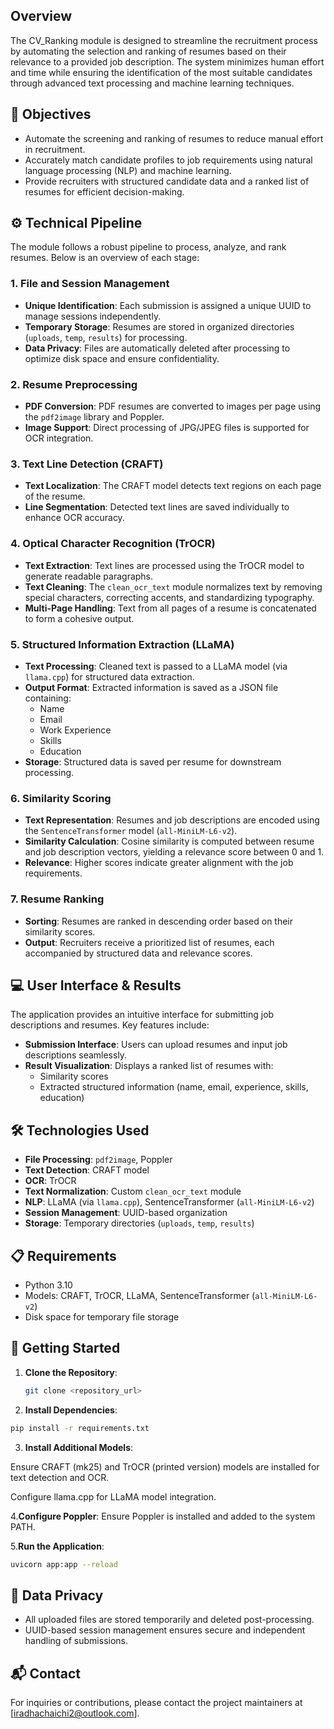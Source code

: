 <artifact artifact_id="56dc7f52-6028-4c3a-8b9e-6bec3036c758" artifact_version_id="1a2b3c4d-5e6f-7890-abcd-ef1234567890" title="README.md" contenttype="text/markdown">

<h2>Overview</h2>
<p>The CV_Ranking module is designed to streamline the recruitment process by automating the selection and ranking of resumes based on their relevance to a provided job description. The system minimizes human effort and time while ensuring the identification of the most suitable candidates through advanced text processing and machine learning techniques.</p>
<h2>🎯 Objectives</h2>
<ul>
<li>Automate the screening and ranking of resumes to reduce manual effort in recruitment.</li>
<li>Accurately match candidate profiles to job requirements using natural language processing (NLP) and machine learning.</li>
<li>Provide recruiters with structured candidate data and a ranked list of resumes for efficient decision-making.</li>
</ul>
<h2>⚙️ Technical Pipeline</h2>
<p>The module follows a robust pipeline to process, analyze, and rank resumes. Below is an overview of each stage:</p>
<h3>1. File and Session Management</h3>
<ul>
<li><strong>Unique Identification</strong>: Each submission is assigned a unique UUID to manage sessions independently.</li>
<li><strong>Temporary Storage</strong>: Resumes are stored in organized directories (<code>uploads</code>, <code>temp</code>, <code>results</code>) for processing.</li>
<li><strong>Data Privacy</strong>: Files are automatically deleted after processing to optimize disk space and ensure confidentiality.</li>
</ul>
<h3>2. Resume Preprocessing</h3>
<ul>
<li><strong>PDF Conversion</strong>: PDF resumes are converted to images per page using the <code>pdf2image</code> library and Poppler.</li>
<li><strong>Image Support</strong>: Direct processing of JPG/JPEG files is supported for OCR integration.</li>
</ul>
<h3>3. Text Line Detection (CRAFT)</h3>
<ul>
<li><strong>Text Localization</strong>: The CRAFT model detects text regions on each page of the resume.</li>
<li><strong>Line Segmentation</strong>: Detected text lines are saved individually to enhance OCR accuracy.</li>
</ul>
<h3>4. Optical Character Recognition (TrOCR)</h3>
<ul>
<li><strong>Text Extraction</strong>: Text lines are processed using the TrOCR model to generate readable paragraphs.</li>
<li><strong>Text Cleaning</strong>: The <code>clean_ocr_text</code> module normalizes text by removing special characters, correcting accents, and standardizing typography.</li>
<li><strong>Multi-Page Handling</strong>: Text from all pages of a resume is concatenated to form a cohesive output.</li>
</ul>
<h3>5. Structured Information Extraction (LLaMA)</h3>
<ul>
<li><strong>Text Processing</strong>: Cleaned text is passed to a LLaMA model (via <code>llama.cpp</code>) for structured data extraction.</li>
<li><strong>Output Format</strong>: Extracted information is saved as a JSON file containing:
<ul>
<li>Name</li>
<li>Email</li>
<li>Work Experience</li>
<li>Skills</li>
<li>Education</li>
</ul>
</li>
<li><strong>Storage</strong>: Structured data is saved per resume for downstream processing.</li>
</ul>
<h3>6. Similarity Scoring</h3>
<ul>
<li><strong>Text Representation</strong>: Resumes and job descriptions are encoded using the <code>SentenceTransformer</code> model (<code>all-MiniLM-L6-v2</code>).</li>
<li><strong>Similarity Calculation</strong>: Cosine similarity is computed between resume and job description vectors, yielding a relevance score between 0 and 1.</li>
<li><strong>Relevance</strong>: Higher scores indicate greater alignment with the job requirements.</li>
</ul>
<h3>7. Resume Ranking</h3>
<ul>
<li><strong>Sorting</strong>: Resumes are ranked in descending order based on their similarity scores.</li>
<li><strong>Output</strong>: Recruiters receive a prioritized list of resumes, each accompanied by structured data and relevance scores.</li>
</ul>
<h2>💻 User Interface &#x26; Results</h2>
<p>The application provides an intuitive interface for submitting job descriptions and resumes. Key features include:</p>
<ul>
<li><strong>Submission Interface</strong>: Users can upload resumes and input job descriptions seamlessly.</li>
<li><strong>Result Visualization</strong>: Displays a ranked list of resumes with:
<ul>
<li>Similarity scores</li>
<li>Extracted structured information (name, email, experience, skills, education)</li>
</ul>
</li>
</ul>
<h2>🛠️ Technologies Used</h2>
<ul>
<li><strong>File Processing</strong>: <code>pdf2image</code>, Poppler</li>
<li><strong>Text Detection</strong>: CRAFT model</li>
<li><strong>OCR</strong>: TrOCR</li>
<li><strong>Text Normalization</strong>: Custom <code>clean_ocr_text</code> module</li>
<li><strong>NLP</strong>: LLaMA (via <code>llama.cpp</code>), SentenceTransformer (<code>all-MiniLM-L6-v2</code>)</li>
<li><strong>Session Management</strong>: UUID-based organization</li>
<li><strong>Storage</strong>: Temporary directories (<code>uploads</code>, <code>temp</code>, <code>results</code>)</li>
</ul>
<h2>📋 Requirements</h2>
<ul>
<li>Python 3.10</li>
<li>Models: CRAFT, TrOCR, LLaMA, SentenceTransformer (<code>all-MiniLM-L6-v2</code>)</li>
<li>Disk space for temporary file storage</li>
</ul>
<h2>🚀 Getting Started</h2>

1. **Clone the Repository**:
   ```bash
   git clone <repository_url>
   ```
2. **Install Dependencies**:
 ```bash   
pip install -r requirements.txt
   ```
3. **Install Additional Models**:

Ensure CRAFT (mk25) and TrOCR (printed version) models are installed for text detection and OCR.

Configure llama.cpp for LLaMA model integration.

4.**Configure Poppler**:
Ensure Poppler is installed and added to the system PATH.

5.**Run the Application**:
 ```bash  
uvicorn app:app --reload
```

   
<h2>🔐 Data Privacy</h2>
<ul>
<li>All uploaded files are stored temporarily and deleted post-processing.</li>
<li>UUID-based session management ensures secure and independent handling of submissions.</li>
</ul>
<h2>📬 Contact</h2>
<p>For inquiries or contributions, please contact the project maintainers at [<a href="mailto:iradhachaichi2@outlook.com">iradhachaichi2@outlook.com</a>].
</p></artifact>

